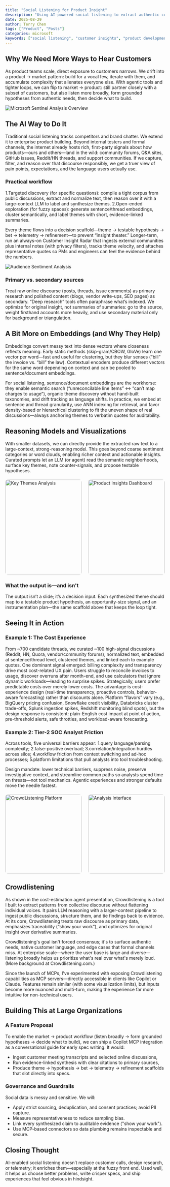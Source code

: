 ```yaml
---
title: "Social Listening for Product Insight"
description: "Using AI-powered social listening to extract authentic customer insights from online discourse. Moving from product-to-market to market-to-product development through systematic analysis of community discussions."
date: 2025-08-29
author: Terry Chen
tags: ["Product", "Posts"]
categories: microsoft
keywords: ["social listening", "customer insights", "product development", "AI analysis", "community research", "market validation", "customer discourse", "product-market fit", "embeddings", "customer research"]
---
```


## Why We Need More Ways to Hear Customers
As product teams scale, direct exposure to customers narrows. We drift into a product → market pattern: build for a vocal few, iterate with them, and accumulate complexity that alienates everyone else. With agentic tools and tighter loops, we can flip to market → product: still partner closely with a subset of customers, but also listen more broadly, form grounded hypotheses from authentic needs, then decide what to build.

![Microsoft Sentinel Analysis Overview](/images/projects/crowdlistening/microsoft-sentinel-overview.png)


## The AI Way to Do It
Traditional social listening tracks competitors and brand chatter. We extend it to enterprise product building. Beyond internal testers and formal channels, the internet already hosts rich, first-party signals about how products—ours and others—land in the wild: community forums, Q&A sites, GitHub issues, Reddit/HN threads, and support communities. If we capture, filter, and reason over that discourse responsibly, we get a truer view of pain points, expectations, and the language users actually use.

### Practical workflow
1.Targeted discovery (for specific questions): compile a tight corpus from public discussions, extract and normalize text, then reason over it with a large-context LLM to label and synthesize themes.
2.Open-ended exploration (for fuzzy spaces): generate sentence/thread embeddings, cluster semantically, and label themes with short, evidence-linked summaries.

Every theme flows into a decision scaffold—theme → testable hypothesis → bet → telemetry → refinement—to prevent “insight theater.” Longer-term, run an always-on Customer Insight Radar that ingests external communities plus internal notes (with privacy filters), tracks theme velocity, and attaches representative quotes so PMs and engineers can feel the evidence behind the numbers. 

![Audience Sentiment Analysis](/images/projects/crowdlistening/sentiment-breakdown.png)

### Primary vs. secondary sources
Treat raw online discourse (posts, threads, issue comments) as primary research and polished content (blogs, vendor write-ups, SEO pages) as secondary. “Deep research” tools often paraphrase what’s indexed. We optimize for original insight, not summaries of summaries: go to the source, weight firsthand accounts more heavily, and use secondary material only for background or triangulation.

## A Bit More on Embeddings (and Why They Help)
Embeddings convert messy text into dense vectors where closeness reflects meaning. Early static methods (skip-gram/CBOW, GloVe) learn one vector per word—fast and useful for clustering, but they blur senses (“bill” the invoice vs. “bill” the law). Contextual encoders produce different vectors for the same word depending on context and can be pooled to sentence/document embeddings.

For social listening, sentence/document embeddings are the workhorse: they enable semantic search (“unreconcilable line items” ↔ “can’t map charges to usage”), organic theme discovery without hand-built taxonomies, and drift tracking as language shifts. In practice, we embed at sentence and thread granularity, use ANN indexing for retrieval, and favor density-based or hierarchical clustering to fit the uneven shape of real discussions—always anchoring themes to verbatim quotes for auditability.

## Reasoning Models and Visualizations
With smaller datasets, we can directly provide the extracted raw text to a large-context, strong-reasoning model. This goes beyond coarse sentiment categories or word clouds, enabling richer context and actionable insights. Curated prompts let an LLM (or agent) read the semantic neighborhoods, surface key themes, note counter-signals, and propose testable hypotheses.

<div style="display: grid; grid-template-columns: 1fr 1fr; gap: 20px; margin: 20px 0; align-items: start;">
  <img src="/images/projects/crowdlistening/detailed-analysis.png" alt="Key Themes Analysis" style="width: 100%; height: 300px; object-fit: cover; border-radius: 8px;">
  <img src="/images/projects/crowdlistening/product-insights.png" alt="Product Insights Dashboard" style="width: 100%; height: 300px; object-fit: cover; border-radius: 8px;">
</div>

### What the output is—and isn't
The output isn’t a slide; it’s a decision input. Each synthesized theme should map to a testable product hypothesis, an opportunity-size signal, and an instrumentation plan—the same scaffold above that keeps the loop tight.

## Seeing It in Action

### Example 1: The Cost Experience
From ~700 candidate threads, we curated ~100 high-signal discussions (Reddit, HN, Quora, vendor/community forums), normalized text, embedded at sentence/thread level, clustered themes, and linked each to example quotes. One dominant signal emerged: billing complexity and transparency drive most cost-related UX pain. Users struggle to reconcile invoices to usage, discover overruns after month-end, and use calculators that ignore dynamic workloads—leading to surprise spikes. Strategically, users prefer predictable costs over merely lower costs. The advantage is cost-experience design (real-time transparency, proactive controls, behavior-aware forecasting) rather than discounts alone. Platform “flavors” vary (e.g., BigQuery pricing confusion, Snowflake credit visibility, Databricks cluster trade-offs, Splunk ingestion spikes, Redshift monitoring blind spots), but the design response is consistent: plain-English cost impact at point of action, pre-threshold alerts, safe throttles, and workload-aware forecasting.


### Example 2: Tier-2 SOC Analyst Friction
Across tools, five universal barriers appear:
1.query language/parsing complexity;
2.false-positive overload;
3.correlation/integration hurdles across silos;
4.workflow friction from context switching and ad-hoc processes;
5.platform limitations that pull analysts into tool troubleshooting.

Design mandate: lower technical barriers, suppress noise, preserve investigative context, and streamline common paths so analysts spend time on threats—not tool mechanics. Agentic experiences and stronger defaults move the needle fastest.


<div style="display: grid; grid-template-columns: 1fr 1fr; gap: 20px; margin: 20px 0; align-items: start;">
  <img src="/images/projects/crowdlistening/crowdlisten-homepage.png" alt="CrowdListening Platform" style="width: 100%; height: 250px; object-fit: cover; border-radius: 8px;">
  <img src="/images/projects/crowdlistening/analyze-interface.png" alt="Analysis Interface" style="width: 100%; height: 250px; object-fit: cover; border-radius: 8px;">
</div>

## Crowdlistening



As shown in the cost-estimation agent presentation, Crowdlistening is a tool I built to extract patterns from collective discourse without flattening individual voices. It pairs LLM reasoning with a larger-context pipeline to ingest public discussions, structure them, and tie findings back to evidence. At its core, Crowdlistening treats raw discourse as primary data, emphasizes traceability (“show your work”), and optimizes for original insight over derivative summaries.

Crowdlistening's goal isn't forced consensus; it's to surface authentic needs, native customer language, and edge cases that formal channels miss. At enterprise scale—where the user base is large and diverse—listening broadly helps us prioritize what's real over what's merely loud. (More background at Crowdlistening.com.)



Since the launch of MCPs, I've experimented with exposing Crowdlistening capabilities as MCP servers—directly accessible in clients like Copilot or Claude. Features remain similar (with some visualization limits), but inputs become more nuanced and multi-turn, making the experience far more intuitive for non-technical users.

## Building This at Large Organizations

### A Feature Proposal
To enable the market → product workflow (listen broadly → form grounded hypotheses → decide what to build), we can ship a Copilot MCP integration as a conversational guide for early spec writing. It would:
- Ingest customer meeting transcripts and selected online discussions,
- Run evidence-linked synthesis with clear citations to primary sources,
- Produce theme → hypothesis → bet → telemetry → refinement scaffolds that slot directly into specs.

### Governance and Guardrails
Social data is messy and sensitive. We will:
- Apply strict sourcing, deduplication, and consent practices; avoid PII capture.
- Measure representativeness to reduce sampling bias.
- Link every synthesized claim to auditable evidence ("show your work").
- Use MCP-based connectors so data plumbing remains inspectable and secure.

## Closing Thought
AI-enabled social listening doesn’t replace customer calls, design research, or telemetry; it enriches them—especially at the fuzzy front end. Used well, it helps us choose better problems, write crisper specs, and ship experiences that feel obvious in hindsight.
